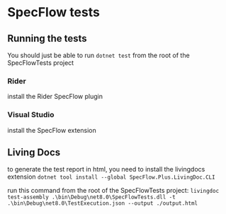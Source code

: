 ﻿# SpecFlow tests

## Running the tests
You should just be able to run `dotnet test` from the root of the SpecFlowTests project

### Rider 
install the Rider SpecFlow plugin

### Visual Studio
install the SpecFlow extension

## Living Docs
to generate the test report in html, you need to install the livingdocs extension
`dotnet tool install --global SpecFlow.Plus.LivingDoc.CLI`

run this command from the root of the SpecFlowTests project:
`livingdoc test-assembly .\bin\Debug\net8.0\SpecFlowTests.dll -t .\bin\Debug\net8.0\TestExecution.json --output ./output.html`
